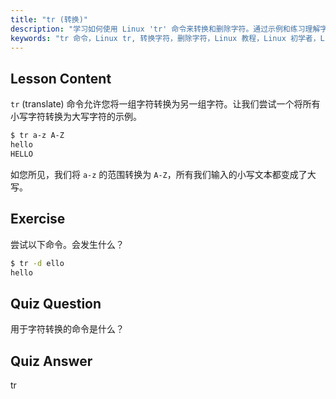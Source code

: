 ```yaml
---
title: "tr (转换)"
description: "学习如何使用 Linux 'tr' 命令来转换和删除字符。通过示例和练习理解字符转换。开始您的 Linux 之旅！"
keywords: "tr 命令，Linux tr, 转换字符，删除字符，Linux 教程，Linux 初学者，Linux 指南"
---
```


## Lesson Content

`tr` (translate) 命令允许您将一组字符转换为另一组字符。让我们尝试一个将所有小写字符转换为大写字符的示例。

```bash
$ tr a-z A-Z
hello
HELLO
```

如您所见，我们将 `a-z` 的范围转换为 `A-Z`，所有我们输入的小写文本都变成了大写。

## Exercise

尝试以下命令。会发生什么？

```bash
$ tr -d ello
hello
```

## Quiz Question

用于字符转换的命令是什么？

## Quiz Answer

tr
